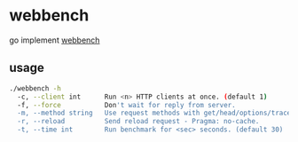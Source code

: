 # webbench

go implement [webbench](http://home.tiscali.cz/~cz210552/webbench.html)

## usage

```bash
./webbench -h
  -c, --client int      Run <n> HTTP clients at once. (default 1)
  -f, --force           Don't wait for reply from server.
  -m, --method string   Use request methods with get/head/options/trace. (default "get")
  -r, --reload          Send reload request - Pragma: no-cache.
  -t, --time int        Run benchmark for <sec> seconds. (default 30)
```


